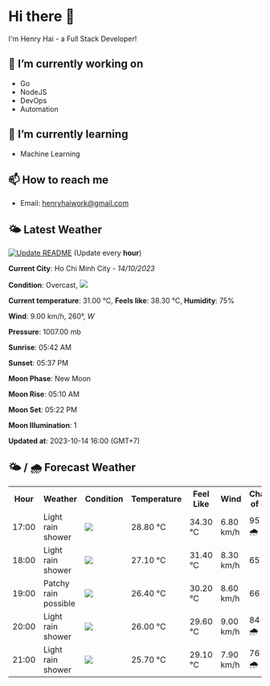 # Hi there 👋

I'm Henry Hai - a Full Stack Developer!

## 🔭 I’m currently working on

- Go
- NodeJS
- DevOps
- Automation

## 🌱 I’m currently learning

- Machine Learning

## 📫 How to reach me

- Email: <henryhaiwork@gmail.com>

## 🌤️ Latest Weather
[![Update README](https://github.com/henry0hai/henry0hai/actions/workflows/udpateReadme.yml/badge.svg)](https://github.com/henry0hai/henry0hai/actions/workflows/udpateReadme.yml)
(Update every **hour**)
<!-- CURRENT_WEATHER:START -->
**Current City**: Ho Chi Minh City - *14/10/2023*

**Condition**: Overcast, <img src="https://cdn.weatherapi.com/weather/64x64/day/122.png"/>

**Current temperature**: 31.00 °C, **Feels like**: 38.30 °C, **Humidity**: 75%

**Wind**: 9.00 km/h, 260°, *W*

**Pressure**: 1007.00 mb

**Sunrise**: 05:42 AM

**Sunset**: 05:37 PM

**Moon Phase**: New Moon

**Moon Rise**: 05:10 AM

**Moon Set**: 05:22 PM

**Moon Illumination**: 1

**Updated at**: 2023-10-14 16:00 (GMT+7)<!-- CURRENT_WEATHER:END -->

## 🌤️ / 🌧️ Forecast Weather
<!-- FORECAST_WEATHER:START -->
<table>
		<tr>
			<th>Hour</th>
			<th>Weather</th>
			<th>Condition</th>
			<th>Temperature</th>
			<th>Feel Like</th>
			<th>Wind</th>
			<th>Chance of Rain</th>
		</tr>
				<tr>
					<td>17:00</td>
					<td>Light rain shower</td>
					<td><img src='https://cdn.weatherapi.com/weather/64x64/day/353.png'/></td>
					<td>28.80 °C</td>
					<td>34.30 °C</td>
					<td>6.80 km/h</td>
					<td>95 % 🌧️</td>
				</tr>
				<tr>
					<td>18:00</td>
					<td>Light rain shower</td>
					<td><img src='https://cdn.weatherapi.com/weather/64x64/night/353.png'/></td>
					<td>27.10 °C</td>
					<td>31.40 °C</td>
					<td>8.30 km/h</td>
					<td>65 %</td>
				</tr>
				<tr>
					<td>19:00</td>
					<td>Patchy rain possible</td>
					<td><img src='https://cdn.weatherapi.com/weather/64x64/night/176.png'/></td>
					<td>26.40 °C</td>
					<td>30.20 °C</td>
					<td>8.60 km/h</td>
					<td>66 %</td>
				</tr>
				<tr>
					<td>20:00</td>
					<td>Light rain shower</td>
					<td><img src='https://cdn.weatherapi.com/weather/64x64/night/353.png'/></td>
					<td>26.00 °C</td>
					<td>29.60 °C</td>
					<td>9.00 km/h</td>
					<td>84 % 🌧️</td>
				</tr>
				<tr>
					<td>21:00</td>
					<td>Light rain shower</td>
					<td><img src='https://cdn.weatherapi.com/weather/64x64/night/353.png'/></td>
					<td>25.70 °C</td>
					<td>29.10 °C</td>
					<td>7.90 km/h</td>
					<td>76 % 🌧️</td>
				</tr>
</table>
<!-- FORECAST_WEATHER:END -->
